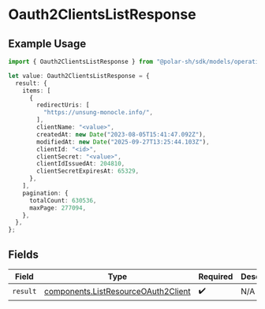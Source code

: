 # Oauth2ClientsListResponse

## Example Usage

```typescript
import { Oauth2ClientsListResponse } from "@polar-sh/sdk/models/operations";

let value: Oauth2ClientsListResponse = {
  result: {
    items: [
      {
        redirectUris: [
          "https://unsung-monocle.info/",
        ],
        clientName: "<value>",
        createdAt: new Date("2023-08-05T15:41:47.092Z"),
        modifiedAt: new Date("2025-09-27T13:25:44.103Z"),
        clientId: "<id>",
        clientSecret: "<value>",
        clientIdIssuedAt: 204810,
        clientSecretExpiresAt: 65329,
      },
    ],
    pagination: {
      totalCount: 630536,
      maxPage: 277094,
    },
  },
};
```

## Fields

| Field                                                                                      | Type                                                                                       | Required                                                                                   | Description                                                                                |
| ------------------------------------------------------------------------------------------ | ------------------------------------------------------------------------------------------ | ------------------------------------------------------------------------------------------ | ------------------------------------------------------------------------------------------ |
| `result`                                                                                   | [components.ListResourceOAuth2Client](../../models/components/listresourceoauth2client.md) | :heavy_check_mark:                                                                         | N/A                                                                                        |